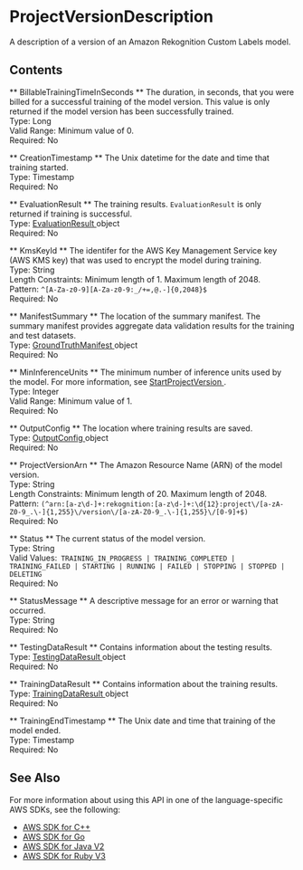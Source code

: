 # ProjectVersionDescription<a name="API_ProjectVersionDescription"></a>

A description of a version of an Amazon Rekognition Custom Labels model\.

## Contents<a name="API_ProjectVersionDescription_Contents"></a>

 ** BillableTrainingTimeInSeconds **   <a name="rekognition-Type-ProjectVersionDescription-BillableTrainingTimeInSeconds"></a>
The duration, in seconds, that you were billed for a successful training of the model version\. This value is only returned if the model version has been successfully trained\.  
Type: Long  
Valid Range: Minimum value of 0\.  
Required: No

 ** CreationTimestamp **   <a name="rekognition-Type-ProjectVersionDescription-CreationTimestamp"></a>
The Unix datetime for the date and time that training started\.  
Type: Timestamp  
Required: No

 ** EvaluationResult **   <a name="rekognition-Type-ProjectVersionDescription-EvaluationResult"></a>
The training results\. `EvaluationResult` is only returned if training is successful\.  
Type: [ EvaluationResult ](API_EvaluationResult.md) object  
Required: No

 ** KmsKeyId **   <a name="rekognition-Type-ProjectVersionDescription-KmsKeyId"></a>
The identifer for the AWS Key Management Service key \(AWS KMS key\) that was used to encrypt the model during training\.   
Type: String  
Length Constraints: Minimum length of 1\. Maximum length of 2048\.  
Pattern: `^[A-Za-z0-9][A-Za-z0-9:_/+=,@.-]{0,2048}$`   
Required: No

 ** ManifestSummary **   <a name="rekognition-Type-ProjectVersionDescription-ManifestSummary"></a>
The location of the summary manifest\. The summary manifest provides aggregate data validation results for the training and test datasets\.  
Type: [ GroundTruthManifest ](API_GroundTruthManifest.md) object  
Required: No

 ** MinInferenceUnits **   <a name="rekognition-Type-ProjectVersionDescription-MinInferenceUnits"></a>
The minimum number of inference units used by the model\. For more information, see [ StartProjectVersion ](API_StartProjectVersion.md)\.  
Type: Integer  
Valid Range: Minimum value of 1\.  
Required: No

 ** OutputConfig **   <a name="rekognition-Type-ProjectVersionDescription-OutputConfig"></a>
The location where training results are saved\.  
Type: [ OutputConfig ](API_OutputConfig.md) object  
Required: No

 ** ProjectVersionArn **   <a name="rekognition-Type-ProjectVersionDescription-ProjectVersionArn"></a>
The Amazon Resource Name \(ARN\) of the model version\.   
Type: String  
Length Constraints: Minimum length of 20\. Maximum length of 2048\.  
Pattern: `(^arn:[a-z\d-]+:rekognition:[a-z\d-]+:\d{12}:project\/[a-zA-Z0-9_.\-]{1,255}\/version\/[a-zA-Z0-9_.\-]{1,255}\/[0-9]+$)`   
Required: No

 ** Status **   <a name="rekognition-Type-ProjectVersionDescription-Status"></a>
The current status of the model version\.  
Type: String  
Valid Values:` TRAINING_IN_PROGRESS | TRAINING_COMPLETED | TRAINING_FAILED | STARTING | RUNNING | FAILED | STOPPING | STOPPED | DELETING`   
Required: No

 ** StatusMessage **   <a name="rekognition-Type-ProjectVersionDescription-StatusMessage"></a>
A descriptive message for an error or warning that occurred\.  
Type: String  
Required: No

 ** TestingDataResult **   <a name="rekognition-Type-ProjectVersionDescription-TestingDataResult"></a>
Contains information about the testing results\.  
Type: [ TestingDataResult ](API_TestingDataResult.md) object  
Required: No

 ** TrainingDataResult **   <a name="rekognition-Type-ProjectVersionDescription-TrainingDataResult"></a>
Contains information about the training results\.  
Type: [ TrainingDataResult ](API_TrainingDataResult.md) object  
Required: No

 ** TrainingEndTimestamp **   <a name="rekognition-Type-ProjectVersionDescription-TrainingEndTimestamp"></a>
The Unix date and time that training of the model ended\.  
Type: Timestamp  
Required: No

## See Also<a name="API_ProjectVersionDescription_SeeAlso"></a>

For more information about using this API in one of the language\-specific AWS SDKs, see the following:
+  [ AWS SDK for C\+\+](https://docs.aws.amazon.com/goto/SdkForCpp/rekognition-2016-06-27/ProjectVersionDescription) 
+  [ AWS SDK for Go](https://docs.aws.amazon.com/goto/SdkForGoV1/rekognition-2016-06-27/ProjectVersionDescription) 
+  [ AWS SDK for Java V2](https://docs.aws.amazon.com/goto/SdkForJavaV2/rekognition-2016-06-27/ProjectVersionDescription) 
+  [ AWS SDK for Ruby V3](https://docs.aws.amazon.com/goto/SdkForRubyV3/rekognition-2016-06-27/ProjectVersionDescription) 